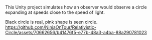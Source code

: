 This Unity project simulates how an observer would observe a circle expanding at speeds close to the speed of light.

Black circle is real, pink shape is seen circle.
https://github.com/NinjaOnTour/Relativistic-Circle/assets/70662656/b41476f5-e77b-48a3-a4ba-88a290781023

